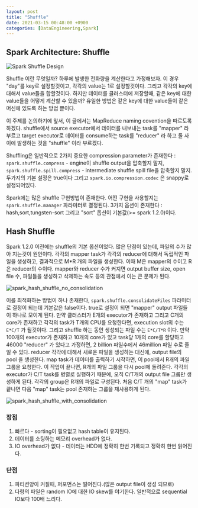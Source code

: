 ```yaml
---
layout: post
title: "Shuffle"
date: 2021-03-15 00:48:00 +0900
categories: [DataEngineering,Spark]
---
```


## Spark Architecture: Shuffle

![Spark Shuffle Design](https://i2.wp.com/0x0fff.com/wp-content/uploads/2015/08/Spark-Shuffle-Design.png?resize=317%2C289)

Shuffle 이란 무엇일까? 하루에 발생한 전화량을 계산한다고 가정해보자. 이 경우 "day"를 key로 설정할것이고, 각각의 value는 1로 설정할것이다. 그리고 각각의 key에 대해서 value들을 합할것이다. 하지만 데이터를 클러스터에 저장할때, 같은 key에 대한 value들을 어떻게 계산할 수 있을까? 유일한 방법은 같은 key에 대한 value들이 같은 머신에 있도록 하는 방법 뿐이다.

이 주제를 논의하기에 앞서, 이 글에서는 MapReduce naming covention을 따르도록 하겠다. shuffle에서 source executor에서 데이터를 내보내는 task를 "mapper" 라 부르고 target executor로 데이터를 consume하는 task를 "reducer" 라 하고 둘 사이에 발생하는 것을 "shuffle" 이라 부르겠다.

Shuffling은 일반적으로 2가지 중요한 compression parameter가 존재한다 : ```spark.shuffle.compress``` - engine이 shuffle output을 압축할지 말지, ```spark.shuffle.spill.compress``` - intermediate shuffle spill file을 압축할지 말지. 두가지의 기본 설정은 true이다 그리고 ```spark.io.compression.codec``` 은 snappy로 설정되어있다.

Spark에는 많은 shuffle 구현방법이 존재한다. 어떤 구현을 사용할지는 ```spark.shuffle.manager``` 파라미터로 결정된다. 3가지 옵션이 존재한다 : hash,sort,tungsten-sort 그리고 "sort" 옵션이 기본값(>= spark 1.2.0)이다.

## Hash Shuffle

Spark 1.2.0 이전에는 shuffle의 기본 옵션이었다. 많은 단점이 있는데, 파일의 수가 많아 지는것이 원인이다. 각각의 mapper task가 각각의 reducer에 대해서 독립적인 파일을 생성하고, 결과적으로 M*R 개의 파일을 생성한다. 이때 M은 mapper의 수이고 R은 reducer의 수이다. mapper와 reducer 수가 커지면 output buffer size, open file 수, 파일들을 생성하고 삭제하는 속도 등의 관점에서 이는 큰 문제가 된다. 

![spark_hash_shuffle_no_consolidation](https://i1.wp.com/0x0fff.com/wp-content/uploads/2015/08/spark_hash_shuffle_no_consolidation-1024x484.png?resize=625%2C295)

이를 최적화하는 방법이 하나 존재한다, ```spark.shuffle.consolidateFiles``` 파라미터로 결정이 되는데 기본값은 false이다. true로 설정이 되면 "mapper" output 파일들이 하나로 모이게 된다. 만약 클러스터가 E개의 executor가 존재하고 그리고 C개의 core가 존재하고 각각의 task가 T개의 CPU를 요청한다면, execution slot의 수는 ```E*C/T``` 가 될것이다. 그리고 shuffle 하는 동안 생성되는 파일 수는 ```E*C/T*R``` 이다. 만약 100개의 executor가 존재하고 10개의 core가 있고 task당 1개의 core를 할당하고 46000 "reducer" 가 있다고 가정하면, 2 billion 파일수에서 46million 파일 수로 줄일 수 있다. reducer 각각에 대해서 새로운 파일을 생성하는 대신에, output file의 pool 을 생성한다. map task가 데이터를 출력하기 시작하면, 이 pool에서 R개의 파일 그룹을 요청한다. 이 작업이 끝나면, R개의 파일 그룹을 다시 pool에 돌려준다. 각각의 executor가 C/T task를 병렬로 실행하기 때문에, 오직 C/T개의  output file 그룹만 생성하게 된다. 각각의 group은 R개의 파일로 구성된다. 처음 C/T 개의 "map" task가 끝나면 다음 "map" task는 pool 존재하는 그룹을 재사용하게 된다.

![spark_hash_shuffle_with_consolidation](https://i1.wp.com/0x0fff.com/wp-content/uploads/2015/08/spark_hash_shuffle_with_consolidation-1024x500.png?resize=625%2C305)

### 장점

1. 빠르다 - sorting이 필요없고 hash table이 유지된다.
2. 데이터를 소팅하는 메모리 overhead가 없다.
3. IO overhead가 없다 - 데이터는 HDD에 정확히 한번 기록되고 정확히 한번 읽어진다.

### 단점

1. 파티션양이 커질때, 퍼포먼스는 떨어진다.(많은 output file이 생성 되므로)
2. 다량의 파일은 random IO에 대한 IO skew를 야기한다. 일반적으로 sequential IO보다 100배 느리다.